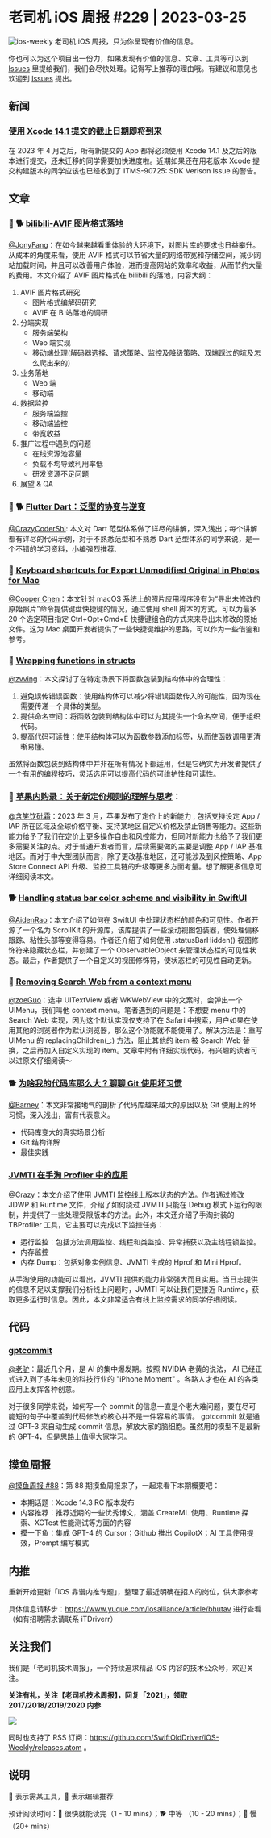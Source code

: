 # 老司机 iOS 周报 #229 | 2023-03-25

![ios-weekly](https://github.com/SwiftOldDriver/iOS-Weekly/blob/master/assets/ios-weekly.png?raw=true)
老司机 iOS 周报，只为你呈现有价值的信息。

你也可以为这个项目出一份力，如果发现有价值的信息、文章、工具等可以到 [Issues](https://github.com/SwiftOldDriver/iOS-Weekly/issues) 里提给我们，我们会尽快处理。记得写上推荐的理由哦。有建议和意见也欢迎到 [Issues](https://github.com/SwiftOldDriver/iOS-Weekly/issues) 提出。

## 新闻

### [使用 Xcode 14.1 提交的截止日期即将到来](https://developer.apple.com/ios/submit/)

在 2023 年 4 月之后，所有新提交的 App 都将必须使用 Xcode 14.1 及之后的版本进行提交，还未迁移的同学需要加快进度啦。近期如果还在用老版本 Xcode 提交构建版本的同学应该也已经收到了 ITMS-90725: SDK Verison Issue 的警告。

## 文章

### 🌟 🐕 [bilibili-AVIF 图片格式落地](https://mp.weixin.qq.com/s/4HaVDdSCPgsRpT8HhWRsZA)

[@JonyFang](https://github.com/jonyfang)：在如今越来越看重体验的大环境下，对图片库的要求也日益攀升。从成本的角度来看，使用 AVIF 格式可以节省大量的网络带宽和存储空间，减少网站加载时间，并且可以改善用户体验，进而提高网站的效率和收益，从而节约大量的费用。本文介绍了 AVIF 图片格式在 bilibili 的落地，内容大纲：

1. AVIF 图片格式研究
	- 图片格式编解码研究
	- AVIF 在 B 站落地的调研
2. 分端实现
	- 服务端架构
	- Web 端实现
	- 移动端处理(解码器选择、请求策略、监控及降级策略、双端踩过的坑及怎么爬出来的)
3. 业务落地
	- Web 端
	- 移动端
4. 数据监控
	- 服务端监控
	- 移动端监控
	- 带宽收益
5. 推广过程中遇到的问题
	- 在线资源池容量
	- 负载不均导致利用率低
	- 研发资源不足问题
6. 展望 & QA

### 🌟 🐕 [Flutter Dart：泛型的协变与逆变](https://mp.weixin.qq.com/s/Vyl51PtpBQ_lCZR_uUMgZg)

[@CrazyCoderShi](https://github.com/CrazyCoderShi): 本文对 Dart 范型体系做了详尽的讲解，深入浅出；每个讲解都有详尽的代码示例，对于不熟悉范型和不熟悉 Dart 范型体系的同学来说，是一个不错的学习资料，小编强烈推荐.

### 🐎 [Keyboard shortcuts for Export Unmodified Original in Photos for Mac](https://oleb.net/blog/2023/photos-keyboard-shortcuts/)

[@Cooper Chen](https://github.com/cjlcooper)：本文针对 macOS 系统上的照片应用程序没有为“导出未修改的原始照片”命令提供键盘快捷键的情况，通过使用 shell 脚本的方式，可以为最多 20 个选定项目指定 Ctrl+Opt+Cmd+E 快捷键组合的方式来来导出未修改的原始文件。这为 Mac 桌面开发者提供了一些快捷键维护的思路，可以作为一些借鉴和参考。

### 🐎 [Wrapping functions in structs](https://paul-samuels.com/blog/2023/03/18/wrapping-functions-in-structs/)

[@zvving](https://github.com/zvving)：本文探讨了在特定场景下将函数包装到结构体中的合理性：

1. 避免误传错误函数：使用结构体可以减少将错误函数传入的可能性，因为现在需要传递一个具体的类型。
2. 提供命名空间：将函数包装到结构体中可以为其提供一个命名空间，便于组织代码。
3. 提高代码可读性：使用结构体可以为函数参数添加标签，从而使函数调用更清晰易懂。

虽然将函数包装到结构体中并非在所有情况下都适用，但是它确实为开发者提供了一个有用的编程技巧，灵活选用可以提高代码的可维护性和可读性。

### 🐢 [苹果内购录：关于新定价规则的理解与思考](https://mp.weixin.qq.com/s/ZQlBFHuRoDYmYpMfgnsp2Q)：

[@含笑饮砒霜](https://weibo.com/chinafishnews/)：2023 年 3 月，苹果发布了定价上的新能力 , 包括支持设定 App / IAP 所在区域及全球价格平衡、支持某地区自定义价格及禁止销售等能力。这些新能力给予了我们在定价上更多操作自由和风控能力，但同时新能力也给予了我们更多需要关注的点。对于普通开发者而言，后续需要做的主要是调整 App / IAP 基准地区。而对于中大型团队而言，除了更改基准地区，还可能涉及到风控策略、App Store Connect API 升级、监控工具链的升级等更多方面考量。想了解更多信息可详细阅读本文。

### 🐕 [Handling status bar color scheme and visibility in SwiftUI](https://danielsaidi.com/blog/2023/03/14/handling-status-bar-color-scheme-and-visibility-in-swiftui) 
[@AidenRao](https://weibo.com/AidenRao)：本文介绍了如何在 SwiftUI 中处理状态栏的颜色和可见性。作者开源了一个名为 ScrollKit 的开源库，该库提供了一些滚动视图包装器，使处理偏移跟踪、粘性头部等变得容易。作者还介绍了如何使用 .statusBarHidden() 视图修饰符来隐藏状态栏，并创建了一个 ObservableObject 来管理状态栏的可见性状态。最后，作者提供了一个自定义的视图修饰符，使状态栏的可见性自动更新。

### 🐎 [Removing Search Web from a context menu](https://vicegax.substack.com/p/removing-search-web-from-a-context)

[@zoeGuo](https://github.com/zoeGuo)：选中 UITextView 或者 WKWebView 中的文案时，会弹出一个 UIMenu，我们叫他 context menu。笔者遇到的问题是：不想要 menu 中的 Search Web 实现，因为这个默认实现仅支持了在 Safari 中搜索，用户如果在使用其他的浏览器作为默认浏览器，那么这个功能就不能使用了。解决方法是：重写 UIMenu 的 replacingChildren(_:) 方法，阻止其他的 item 被 Search Web 替换，之后再加入自定义实现的 item。文章中附有详细实现代码，有兴趣的读者可以进原文仔细阅读～

### 🐕 [为啥我的代码库那么大？聊聊 Git 使用坏习惯](https://mp.weixin.qq.com/s/6sC8evIQ7AZBWwJFRi6mww)

[@Barney](https://github.com/BarneyZhaoooo)：本文非常接地气的剖析了代码库越来越大的原因以及 Git 使用上的坏习惯，深入浅出，富有代表意义。

- 代码库变大的真实场景分析
- Git 结构详解
- 最佳实践

### [JVMTI 在手淘 Profiler 中的应用](https://mp.weixin.qq.com/s/_J8KaXmMy0yJ8vv5fiVLSQ)

[@Crazy](https://github.com/jiyan135960)：本文介绍了使用 JVMTI 监控线上版本状态的方法。作者通过修改 JDWP 和 Runtime 文件，介绍了如何绕过 JVMTI 只能在 Debug 模式下运行的限制，并提供了一些处理受限版本的方法。此外，本文还介绍了手淘封装的 TBProfiler 工具，它主要可以完成以下监控任务：

- 运行监控：包括方法调用监控、线程和类监控、异常捕获以及主线程锁监控。
- 内存监控
- 内存 Dump：包括对象实例信息、JVMTI 生成的 Hprof 和 Mini Hprof。

从手淘使用的功能可以看出，JVMTI 提供的能力非常强大而且实用。当日志提供的信息不足以支撑我们分析线上问题时，JVMTI 可以让我们更接近 Runtime，获取更多运行时信息。因此，本文非常适合有线上监控需求的同学仔细阅读。


## 代码

### [gptcommit](https://github.com/zurawiki/gptcommit)

[@老驴](https://weibo.com/u/6090610445)：最近几个月，是 AI 的集中爆发期。按照 NVIDIA 老黄的说法， AI 已经正式进入到了多年未见的科技行业的 "iPhone Moment" 。各路人才也在 AI 的各类应用上发挥各种创意。

对于很多同学来说，如何写一个 commit 的信息一直是个老大难问题，要在尽可能短的句子中覆盖到代码修改的核心并不是一件容易的事情。 gptcommit 就是通过 GPT-3 来自动生成 commit 信息，解放大家的脑细胞。虽然用的模型不是最新的 GPT-4，但是思路上值得大家学习。

## 摸鱼周报

[@摸鱼周报 #88](https://mp.weixin.qq.com/s/ex3aHSPjKj9woxQwHyRzZA)：第 88 期摸鱼周报来了，一起来看下本期概要吧：

* 本期话题：Xcode 14.3 RC 版本发布
* 内容推荐：推荐近期的一些优秀博文，涵盖 CreateML 使用、Runtime 探索、XCTest 性能测试等方面的内容
* 摸一下鱼：集成 GPT-4 的 Cursor；Github 推出 CopilotX；AI 工具使用提效，Prompt 编写模式

## 内推

重新开始更新「iOS 靠谱内推专题」，整理了最近明确在招人的岗位，供大家参考

具体信息请移步：https://www.yuque.com/iosalliance/article/bhutav 进行查看（如有招聘需求请联系 iTDriverr）

## 关注我们

我们是「老司机技术周报」，一个持续追求精品 iOS 内容的技术公众号，欢迎关注。

**关注有礼，关注【老司机技术周报】，回复「2021」，领取 2017/2018/2019/2020 内参**

![](https://github.com/SwiftOldDriver/iOS-Weekly/blob/master/assets/qrcode_for_wechat.jpg?raw=true)

同时也支持了 RSS 订阅：https://github.com/SwiftOldDriver/iOS-Weekly/releases.atom 。

## 说明

🚧 表示需某工具，🌟 表示编辑推荐

预计阅读时间：🐎 很快就能读完（1 - 10 mins）；🐕 中等 （10 - 20 mins）；🐢 慢（20+ mins）
